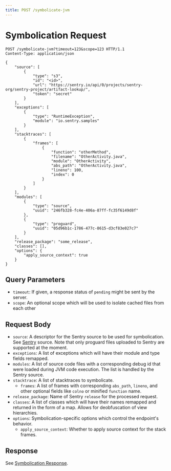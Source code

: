 ```yaml
---
title: POST /symbolicate-jvm
---
```


# Symbolication Request


```http
POST /symbolicate-jvm?timeout=123&scope=123 HTTP/1.1
Content-Type: application/json

{
    "source": [
        {
            "type": "s3",
            "id": "<id>",
            "url": "https://sentry.io/api/0/projects/sentry-org/sentry-project/artifact-lookup/",
            "token": "secret"
        }
    ],
    "exceptions": [
        {
            "type": "RuntimeException",
            "module": "io.sentry.samples"
        }
    ],
    "stacktraces": [
        {
            "frames": [
                {
                    "function": "otherMethod",
                    "filename": "OtherActivity.java",
                    "module": "OtherActivity",
                    "abs_path": "OtherActivity.java",
                    "lineno": 100,
                    "index": 0
                }
            ]
        }
    ],
    "modules": [
        {
            "type": "source",
            "uuid": "246fb328-fc4e-406a-87ff-fc35f6149d8f"
        },
        {
            "type": "proguard",
            "uuid": "05d96b1c-1786-477c-8615-d3cf83e027c7"
        }
    ],
    "release_package": "some_release",
    "classes": [],
    "options": {
        "apply_source_context": true
    }
}

```

## Query Parameters

- `timeout`: If given, a response status of `pending` might be sent by the
  server.
- `scope`: An optional scope which will be used to isolate cached files from
  each other


## Request Body

- `source`: A descriptor for the Sentry source to be used for symbolication. See
  [Sentry](index.md) source. Note that only proguard files uploaded to Sentry are supported at the moment.
- `exceptions`: A list of exceptions which will have their module and type fields remapped.
- `modules`: A list of source code files with a corresponding debug id that
  were loaded during JVM code execution. The list is handled by the Sentry source.
- `stacktrace`: A list of stacktraces to symbolicate.
  - `frames`: A list of frames with corresponding `abs_path`, `lineno`,
    and other optional fields like `colno` or minified `function` name.
- `release_package`: Name of Sentry `release` for the processed request.
- `classes`: A list of classes which will have their names remapped and returned in the form of a map. Allows for deobfuscation of view hierarchies.
- `options`: Symbolication-specific options which control the endpoint's behavior.
  - `apply_source_context`: Whether to apply source context for the stack frames.

## Response

See [Symbolication Response](response.md).
